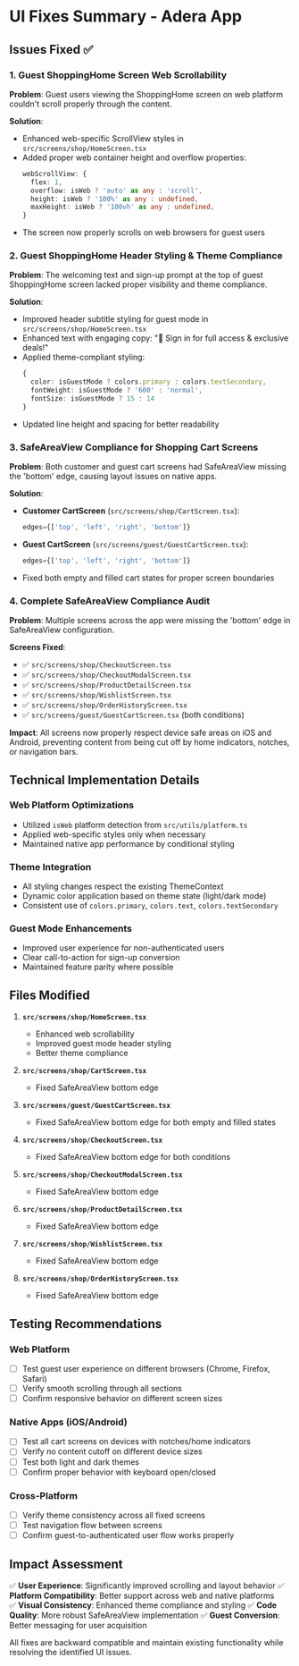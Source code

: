 # UI Fixes Summary - Adera App

## Issues Fixed ✅

### 1. Guest ShoppingHome Screen Web Scrollability
**Problem**: Guest users viewing the ShoppingHome screen on web platform couldn't scroll properly through the content.

**Solution**: 
- Enhanced web-specific ScrollView styles in `src/screens/shop/HomeScreen.tsx`
- Added proper web container height and overflow properties:
  ```typescript
  webScrollView: {
    flex: 1,
    overflow: isWeb ? 'auto' as any : 'scroll',
    height: isWeb ? '100%' as any : undefined,
    maxHeight: isWeb ? '100vh' as any : undefined,
  }
  ```
- The screen now properly scrolls on web browsers for guest users

### 2. Guest ShoppingHome Header Styling & Theme Compliance
**Problem**: The welcoming text and sign-up prompt at the top of guest ShoppingHome screen lacked proper visibility and theme compliance.

**Solution**:
- Improved header subtitle styling for guest mode in `src/screens/shop/HomeScreen.tsx`
- Enhanced text with engaging copy: "👋 Sign in for full access & exclusive deals!"
- Applied theme-compliant styling:
  ```typescript
  {
    color: isGuestMode ? colors.primary : colors.textSecondary,
    fontWeight: isGuestMode ? '600' : 'normal',
    fontSize: isGuestMode ? 15 : 14
  }
  ```
- Updated line height and spacing for better readability

### 3. SafeAreaView Compliance for Shopping Cart Screens
**Problem**: Both customer and guest cart screens had SafeAreaView missing the 'bottom' edge, causing layout issues on native apps.

**Solution**:
- **Customer CartScreen** (`src/screens/shop/CartScreen.tsx`):
  ```typescript
  edges={['top', 'left', 'right', 'bottom']}
  ```
- **Guest CartScreen** (`src/screens/guest/GuestCartScreen.tsx`):
  ```typescript
  edges={['top', 'left', 'right', 'bottom']}
  ```
- Fixed both empty and filled cart states for proper screen boundaries

### 4. Complete SafeAreaView Compliance Audit
**Problem**: Multiple screens across the app were missing the 'bottom' edge in SafeAreaView configuration.

**Screens Fixed**:
- ✅ `src/screens/shop/CheckoutScreen.tsx`
- ✅ `src/screens/shop/CheckoutModalScreen.tsx`
- ✅ `src/screens/shop/ProductDetailScreen.tsx`
- ✅ `src/screens/shop/WishlistScreen.tsx`
- ✅ `src/screens/shop/OrderHistoryScreen.tsx`
- ✅ `src/screens/guest/GuestCartScreen.tsx` (both conditions)

**Impact**: All screens now properly respect device safe areas on iOS and Android, preventing content from being cut off by home indicators, notches, or navigation bars.

## Technical Implementation Details

### Web Platform Optimizations
- Utilized `isWeb` platform detection from `src/utils/platform.ts`
- Applied web-specific styles only when necessary
- Maintained native app performance by conditional styling

### Theme Integration
- All styling changes respect the existing ThemeContext
- Dynamic color application based on theme state (light/dark mode)
- Consistent use of `colors.primary`, `colors.text`, `colors.textSecondary`

### Guest Mode Enhancements
- Improved user experience for non-authenticated users
- Clear call-to-action for sign-up conversion
- Maintained feature parity where possible

## Files Modified

1. **`src/screens/shop/HomeScreen.tsx`**
   - Enhanced web scrollability
   - Improved guest mode header styling
   - Better theme compliance

2. **`src/screens/shop/CartScreen.tsx`**
   - Fixed SafeAreaView bottom edge

3. **`src/screens/guest/GuestCartScreen.tsx`**
   - Fixed SafeAreaView bottom edge for both empty and filled states

4. **`src/screens/shop/CheckoutScreen.tsx`**
   - Fixed SafeAreaView bottom edge for both conditions

5. **`src/screens/shop/CheckoutModalScreen.tsx`**
   - Fixed SafeAreaView bottom edge

6. **`src/screens/shop/ProductDetailScreen.tsx`**
   - Fixed SafeAreaView bottom edge

7. **`src/screens/shop/WishlistScreen.tsx`**
   - Fixed SafeAreaView bottom edge

8. **`src/screens/shop/OrderHistoryScreen.tsx`**
   - Fixed SafeAreaView bottom edge

## Testing Recommendations

### Web Platform
- [ ] Test guest user experience on different browsers (Chrome, Firefox, Safari)
- [ ] Verify smooth scrolling through all sections
- [ ] Confirm responsive behavior on different screen sizes

### Native Apps (iOS/Android)
- [ ] Test all cart screens on devices with notches/home indicators
- [ ] Verify no content cutoff on different device sizes
- [ ] Test both light and dark themes
- [ ] Confirm proper behavior with keyboard open/closed

### Cross-Platform
- [ ] Verify theme consistency across all fixed screens
- [ ] Test navigation flow between screens
- [ ] Confirm guest-to-authenticated user flow works properly

## Impact Assessment

✅ **User Experience**: Significantly improved scrolling and layout behavior
✅ **Platform Compatibility**: Better support across web and native platforms  
✅ **Visual Consistency**: Enhanced theme compliance and styling
✅ **Code Quality**: More robust SafeAreaView implementation
✅ **Guest Conversion**: Better messaging for user acquisition

All fixes are backward compatible and maintain existing functionality while resolving the identified UI issues.
